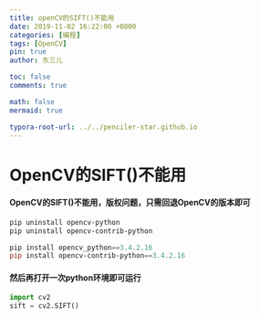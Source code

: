 ```yaml
---
title: openCV的SIFT()不能用
date: 2019-11-02 16:22:00 +0800
categories: [编程]
tags: [OpenCV]
pin: true
author: 东三儿

toc: false
comments: true

math: false
mermaid: true

typora-root-url: ../../penciler-star.github.io
---
```


# OpenCV的SIFT()不能用

#### OpenCV的SIFT()不能用，版权问题，只需回退OpenCV的版本即可

```powershell
pip uninstall opencv-python
pip uninstall opencv-contrib-python

pip install opencv_python==3.4.2.16
pip install opencv-contrib-python==3.4.2.16
```

#### 然后再打开一次python环境即可运行

```python
import cv2
sift = cv2.SIFT()
```